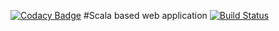 [![Codacy Badge](https://api.codacy.com/project/badge/Grade/b8e363cad22144789801b89fba2e749f)](https://www.codacy.com/app/baibossynov-valery/WebScalaPlayground?utm_source=github.com&utm_medium=referral&utm_content=vooolll/WebScalaPlayground&utm_campaign=badger)
#Scala based web application [![Build Status](https://travis-ci.org/vooolll/WebScalaPlayground.svg?branch=master)](https://travis-ci.org/vooolll/WebScalaPlayground)
